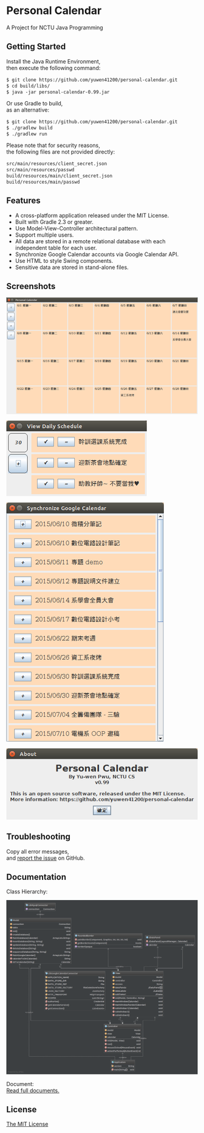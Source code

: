 # Personal Calendar #

A Project for NCTU Java Programming

## Getting Started ##

Install the Java Runtime Environment,  
then execute the following command:

```
$ git clone https://github.com/yuwen41200/personal-calendar.git
$ cd build/libs/
$ java -jar personal-calendar-0.99.jar
```

Or use Gradle to build,  
as an alternative:

```
$ git clone https://github.com/yuwen41200/personal-calendar.git
$ ./gradlew build
$ ./gradlew run
```

Please note that for security reasons,  
the following files are not provided directly:

```
src/main/resources/client_secret.json
src/main/resources/passwd
build/resources/main/client_secret.json
build/resources/main/passwd
```

## Features ##

+ A cross-platform application released under the MIT License.
+ Built with Gradle 2.3 or greater.
+ Use Model-View-Controller architectural pattern.
+ Support multiple users.
+ All data are stored in a remote relational database with each independent table for each user.
+ Synchronize Google Calendar accounts via Google Calendar API.
+ Use HTML to style Swing components.
+ Sensitive data are stored in stand-alone files.

## Screenshots ##

![Main-window][prtsc-link-0]

![Sub-window1][prtsc-link-1]

![Sub-window2][prtsc-link-2]

![Sub-window3][prtsc-link-3]

## Troubleshooting ##

Copy all error messages,  
and [report the issue][issue-link] on GitHub.

## Documentation ##

Class Hierarchy:

![UML Diagram][diagram-link]

Document:  
[Read full documents.][document-link]

## License ##

[The MIT License][license-link]

[prtsc-link-0]: https://raw.githubusercontent.com/yuwen41200/personal-calendar/master/docs/screenshot0.png "Main-window"
[prtsc-link-1]: https://raw.githubusercontent.com/yuwen41200/personal-calendar/master/docs/screenshot1.png "Sub-window1"
[prtsc-link-2]: https://raw.githubusercontent.com/yuwen41200/personal-calendar/master/docs/screenshot2.png "Sub-window2"
[prtsc-link-3]: https://raw.githubusercontent.com/yuwen41200/personal-calendar/master/docs/screenshot3.png "Sub-window3"
[issue-link]: https://github.com/yuwen41200/personal-calendar/issues/new
[diagram-link]: https://raw.githubusercontent.com/yuwen41200/personal-calendar/master/docs/diagram.png "UML Diagram"
[document-link]: https://cdn.rawgit.com/yuwen41200/personal-calendar/master/docs/index.html
[license-link]: https://raw.githubusercontent.com/yuwen41200/personal-calendar/master/LICENSE
